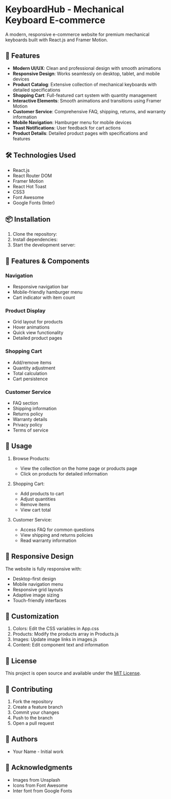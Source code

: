 # KeyboardHub - Mechanical Keyboard E-commerce

A modern, responsive e-commerce website for premium mechanical keyboards built with React.js and Framer Motion.

## 🚀 Features

- **Modern UI/UX**: Clean and professional design with smooth animations
- **Responsive Design**: Works seamlessly on desktop, tablet, and mobile devices
- **Product Catalog**: Extensive collection of mechanical keyboards with detailed specifications
- **Shopping Cart**: Full-featured cart system with quantity management
- **Interactive Elements**: Smooth animations and transitions using Framer Motion
- **Customer Service**: Comprehensive FAQ, shipping, returns, and warranty information
- **Mobile Navigation**: Hamburger menu for mobile devices
- **Toast Notifications**: User feedback for cart actions
- **Product Details**: Detailed product pages with specifications and features

## 🛠️ Technologies Used

- React.js
- React Router DOM
- Framer Motion
- React Hot Toast
- CSS3
- Font Awesome
- Google Fonts (Inter)

## 📦 Installation

1. Clone the repository:
2. Install dependencies:
3. Start the development server:

## 🎨 Features & Components

### Navigation
- Responsive navigation bar
- Mobile-friendly hamburger menu
- Cart indicator with item count

### Product Display
- Grid layout for products
- Hover animations
- Quick view functionality
- Detailed product pages

### Shopping Cart
- Add/remove items
- Quantity adjustment
- Total calculation
- Cart persistence

### Customer Service
- FAQ section
- Shipping information
- Returns policy
- Warranty details
- Privacy policy
- Terms of service

## 🎯 Usage

1. Browse Products:
   - View the collection on the home page or products page
   - Click on products for detailed information

2. Shopping Cart:
   - Add products to cart
   - Adjust quantities
   - Remove items
   - View cart total

3. Customer Service:
   - Access FAQ for common questions
   - View shipping and returns policies
   - Read warranty information

## 📱 Responsive Design

The website is fully responsive with:
- Desktop-first design
- Mobile navigation menu
- Responsive grid layouts
- Adaptive image sizing
- Touch-friendly interfaces

## 🔧 Customization

1. Colors: Edit the CSS variables in App.css
2. Products: Modify the products array in Products.js
3. Images: Update image links in images.js
4. Content: Edit component text and information

## 📄 License

This project is open source and available under the [MIT License](LICENSE).

## 🤝 Contributing

1. Fork the repository
2. Create a feature branch
3. Commit your changes
4. Push to the branch
5. Open a pull request

## 👥 Authors

- Your Name - Initial work

## 🙏 Acknowledgments

- Images from Unsplash
- Icons from Font Awesome
- Inter font from Google Fonts
